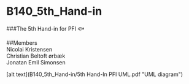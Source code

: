 # B140_5th_Hand-in
###The 5th Hand-in for PFI :fish:

##Members<br/>
Nicolai Kristensen<br/>
Christian Beltoft ørbæk<br/>
Jonatan Emil Simonsen<br/>

[alt text](B140_5th_Hand-in/5th Hand-In PFI UML.pdf "UML diagram")
